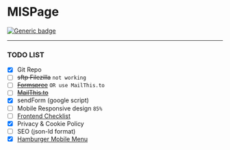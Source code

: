 # MISPage

[![Generic badge](https://img.shields.io/badge/status-incomplete-red.svg)](https://shields.io/)

---

### TODO LIST

- [x] Git Repo
- [ ] ~~sftp Filezilla~~ `not working`
- [ ] ~~[Formspree](https://formspree.io)~~ `OR use MailThis.to`
- [ ] ~~[MailThis.to](https://mailthis.to/)~~
- [x] sendForm (google script)
- [ ] Mobile Responsive design `85%`
- [ ] [Frontend Checklist](https://frontendchecklist.io)
- [x] Privacy & Cookie Policy
- [ ] SEO (json-ld format)
- [x] [Hamburger Mobile Menu](https://codepen.io/havardob/pen/zZvLgw?editors=0100)
